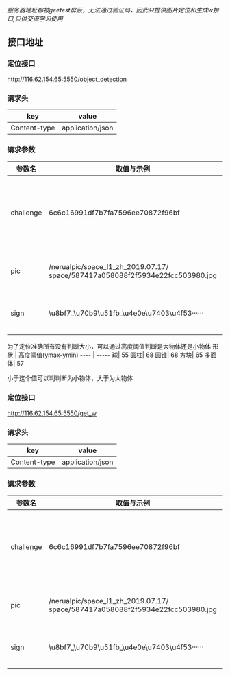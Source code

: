 *服务器地址都被geetest屏蔽，无法通过验证码，因此只提供图片定位和生成w接口,只供交流学习使用*

## 接口地址

### 定位接口
http://116.62.154.65:5550/object_detection

### 请求头

key  |   value
---- | ----- 
Content-type | application/json 

### 请求参数

参数名  |   取值与示例 |  说明
---- | ---- | ----
challenge	  | 6c6c16991df7b7fa7596ee70872f96bf | 极验参数, 极验验证码的key, 每个只能使用一次
pic    | /nerualpic/space_l1_zh_2019.07.17/  space/587417a058088f2f5934e22fcc503980.jpg | get.php返回的图片地址
sign | \u8bf7_\u70b9\u51fb_\u4e0e\u7403\u4f53······ | get.php返回的文字信息
     
    
为了定位准确所有没有判断大小，可以通过高度阈值判断是大物体还是小物体
形状  |   高度阈值(ymax-ymin)
---- | ----- 
 球|  55
圆柱|  68
圆锥|  68
方块|  65
多面体|  57


小于这个值可以判判断为小物体，大于为大物体

### 定位接口
http://116.62.154.65:5550/get_w

### 请求头

key  |   value
---- | ----- 
Content-type | application/json 

### 请求参数

参数名  |   取值与示例 |  说明
---- | ---- | ----
challenge	  | 6c6c16991df7b7fa7596ee70872f96bf | 极验参数, 极验验证码的key, 每个只能使用一次
pic    | /nerualpic/space_l1_zh_2019.07.17/  space/587417a058088f2f5934e22fcc503980.jpg | get.php返回的图片地址
sign | \u8bf7_\u70b9\u51fb_\u4e0e\u7403\u4f53······ | get.php返回的文字信息
